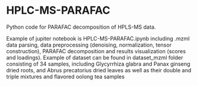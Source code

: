 # HPLC-MS-PARAFAC

Python code for PARAFAC decomposition of HPLS-MS data.

Example of jupiter notebook is HPLC-MS-PARAFAC.ipynb including .mzml data parsing, data preprocessing (denoising, normalization, tensor construction), PARAFAC decomposition and results visualization (scores and loadings).
Example of dataset can be found in dataset_mzml folder consisting of 34 samples, including Glycyrrhiza glabra and Panax ginseng dried roots, and Abrus precatorius dried leaves as well as their double and triple mixtures and flavored oolong tea samples 
